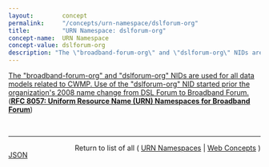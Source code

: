 ```yaml
---
layout:        concept
permalink:     "/concepts/urn-namespace/dslforum-org"
title:         "URN Namespace: dslforum-org"
concept-name:  URN Namespace
concept-value: dslforum-org
description: "The \"broadband-forum-org\" and \"dslforum-org\" NIDs are used for all data models related to CWMP. Use of the \"dslforum-org\" NID started prior the organization's 2008 name change from DSL Forum to Broadband Forum."
---
```


[The "broadband-forum-org" and "dslforum-org" NIDs are used for all data models related to CWMP. Use of the "dslforum-org" NID started prior the organization's 2008 name change from DSL Forum to Broadband Forum.](http://tools.ietf.org/html/rfc8057#section-4 "Read documentation for URN Namespace &#34;dslforum-org&#34;") (**[RFC 8057: Uniform Resource Name (URN) Namespaces for Broadband Forum](/specs/IETF/RFC/8057 "This document describes the Namespace Identifiers (NIDs) &#34;bbf&#34;, &#34;broadband-forum-org&#34;, and &#34;dslforum-org&#34; for Uniform Resource Names (URNs) used to identify resources published by Broadband Forum (BBF). BBF specifies and manages resources that utilize these three URN identification models. Management activities for these and other resource types are handled by BBF.")**)

<br/>
<hr/>

<p style="float : left"><a href="./dslforum-org.json" title="JSON representing this particular Web Concept value">JSON</a></p>
<p style="text-align: right">Return to list of all ( <a href="../urn-namespace/">URN Namespaces</a> | <a href="../">Web Concepts</a> )</p>
